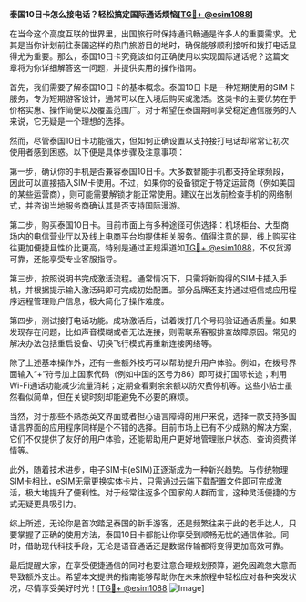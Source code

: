 **泰国10日卡怎么接电话？轻松搞定国际通话烦恼[[TG💪+ @esim1088](https://t.me/s/esim1088)]**

在当今这个高度互联的世界里，出国旅行时保持通讯畅通是许多人的重要需求。尤其是当你计划前往泰国这样的热门旅游目的地时，确保能够顺利接听和拨打电话显得尤为重要。那么，泰国10日卡究竟该如何正确使用以实现国际通话呢？这篇文章将为你详细解答这一问题，并提供实用的操作指南。

首先，我们需要了解泰国10日卡的基本概念。泰国10日卡是一种短期使用的SIM卡服务，专为短期游客设计，通常可以在入境后购买或激活。这类卡的主要优势在于价格实惠、操作简便以及覆盖范围广。对于希望在泰国期间享受稳定通信服务的人来说，它无疑是一个理想的选择。

然而，尽管泰国10日卡功能强大，但如何正确设置以支持接打电话却常常让初次使用者感到困惑。以下便是具体步骤及注意事项：

第一步，确认你的手机是否兼容泰国10日卡。大多数智能手机都支持全球频段，因此可以直接插入SIM卡使用。不过，如果你的设备锁定于特定运营商（例如美国的某些运营商），则可能需要解锁才能正常使用。建议在出发前检查手机的网络制式，并咨询当地服务商确认其是否支持国际漫游。

第二步，购买泰国10日卡。目前市面上有多种途径可供选择：机场柜台、大型商场内的电信营业厅以及线上电商平台均提供相关服务。值得注意的是，线上购买往往更加便捷且性价比更高，特别是通过正规渠道如[TG💪+ @esim1088](https://t.me/s/esim1088)，不仅货源可靠，还能享受专业客服指导。

第三步，按照说明书完成激活流程。通常情况下，只需将新购得的SIM卡插入手机，并根据提示输入激活码即可完成初始配置。部分品牌还支持通过短信或应用程序远程管理账户信息，极大简化了操作难度。

第四步，测试接打电话功能。成功激活后，试着拨打几个号码验证通话质量。如果发现存在问题，比如声音模糊或者无法连接，则需联系客服排查故障原因。常见的解决办法包括重启设备、切换飞行模式再重新连接网络等。

除了上述基本操作外，还有一些额外技巧可以帮助提升用户体验。例如，在拨号界面输入“+”符号加上国家代码（例如中国的区号为86）即可拨打国际长途；利用Wi-Fi通话功能减少流量消耗；定期查看剩余余额以防欠费停机等。这些小贴士虽然看似简单，但在关键时刻却能避免不必要的麻烦。

当然，对于那些不熟悉英文界面或者担心语言障碍的用户来说，选择一款支持多国语言界面的应用程序同样是个不错的选择。目前市场上已有不少成熟的解决方案，它们不仅提供了友好的用户体验，还能帮助用户更好地管理账户状态、查询资费详情等。

此外，随着技术进步，电子SIM卡(eSIM)正逐渐成为一种新兴趋势。与传统物理SIM卡相比，eSIM无需更换实体卡片，只需通过云端下载配置文件即可完成激活，极大地提升了便利性。对于经常往返多个国家的人群而言，这种灵活便捷的方式无疑更具吸引力。

综上所述，无论你是首次踏足泰国的新手游客，还是频繁往来于此的老手达人，只要掌握了正确的使用方法，泰国10日卡都能让你享受到顺畅无忧的通信体验。同时，借助现代科技手段，无论是语音通话还是数据传输都将变得更加高效可靠。

最后提醒大家，在享受便捷通信的同时也要注意合理规划预算，避免因疏忽大意而导致额外支出。希望本文提供的指南能够帮助你在未来旅程中轻松应对各种突发状况，尽情享受美好时光！[[TG💪+ @esim1088](https://t.me/s/esim1088) ![Image](https://i.postimg.cc/4NQfJmqS/Snipaste-2025-05-13-00-14-12.png)]